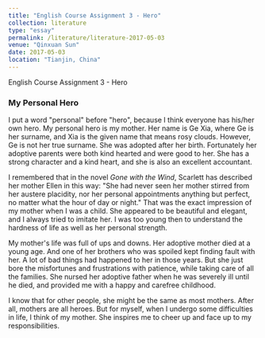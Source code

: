 ```yaml
---
title: "English Course Assignment 3 - Hero"
collection: literature
type: "essay"
permalink: /literature/literature-2017-05-03
venue: "Qinxuan Sun"
date: 2017-05-03
location: "Tianjin, China"
---
```


English Course Assignment 3 - Hero

### My Personal Hero

I put a word "personal" before "hero", because I think everyone has his/her own hero. My personal hero is my mother. Her name is Ge Xia, where Ge is her surname, and Xia is the given name that means rosy clouds. However, Ge is not her true surname. She was adopted after her birth. Fortunately her adoptive parents were both kind hearted and were good to her. She has a strong character and a kind heart, and she is also an excellent accountant.

I remembered that in the novel *Gone with the Wind*, Scarlett has described her mother Ellen in this way: "She had never seen her mother stirred from her austere placidity, nor her personal appointments anything but perfect, no matter what the hour of day or night." That was the exact impression of my mother when I was a child. She appeared to be beautiful and elegant, and I always tried to imitate her. I was too young then to understand the hardness of life as well as her personal strength.

My mother's life was full of ups and downs. Her adoptive mother died at a young age. And one of her brothers who was spoiled kept finding fault with her. A lot of bad things had happened to her in those years. But she just bore the misfortunes and frustrations with patience, while taking care of all the families. She nursed her adoptive father when he was severely ill until he died, and provided me with a happy and carefree childhood. 

I know that for other people, she might be the same as most mothers. After all, mothers are all heroes. But for myself, when I undergo some difficulties in life, I think of my mother. She inspires me to cheer up and face up to my responsibilities. 